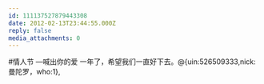 ```yaml
---
id: 111137527879443308
date: 2012-02-13T23:44:55.000Z
reply: false
media_attachments: 0
---
```


#情人节 —喊出你的爱 一年了，希望我们一直好下去。@{uin:526509333,nick:曼陀罗，who:1},

